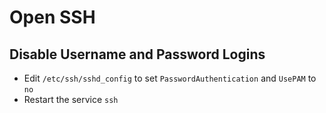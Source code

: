 # Open SSH

## Disable Username and Password Logins

- Edit ````/etc/ssh/sshd_config```` to set ````PasswordAuthentication```` and ````UsePAM```` to ````no````
- Restart the service ````ssh````
